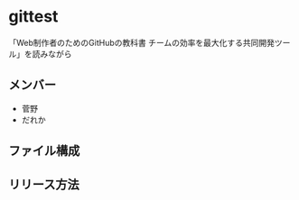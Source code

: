 # gittest

「Web制作者のためのGitHubの教科書 チームの効率を最大化する共同開発ツール」を読みながら

## メンバー
* 菅野
* だれか

## ファイル構成

## リリース方法
